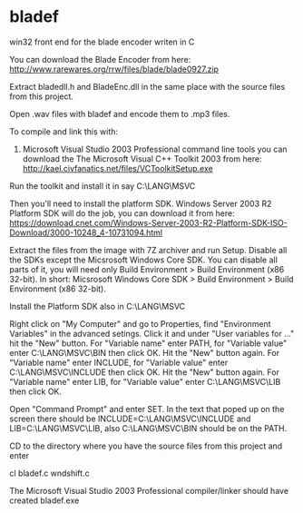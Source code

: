 # bladef
win32 front end for the blade encoder writen in C

You can download the Blade Encoder from here: http://www.rarewares.org/rrw/files/blade/blade0927.zip

Extract bladedll.h and BladeEnc.dll in the same place with the source files from this project.

Open .wav files with bladef and encode them to .mp3 files.


To compile and link this with:


1. Microsoft Visual Studio 2003 Professional command line tools you can download the The Microsoft Visual C++ Toolkit 2003 from here: http://kael.civfanatics.net/files/VCToolkitSetup.exe

Run the toolkit and install it in say C:\LANG\MSVC

Then you'll need to install the platform SDK. Windows Server 2003 R2 Platform SDK will do the job, you can download it from here: https://download.cnet.com/Windows-Server-2003-R2-Platform-SDK-ISO-Download/3000-10248_4-10731094.html

Extract the files from the image with 7Z archiver and run Setup. Disable all the SDKs except the Micsrosoft Windows Core SDK. You can disable all parts of it, you will need only Build Environment > Build Environment (x86 32-bit).
In short: Micsrosoft Windows Core SDK > Build Environment > Build Environment (x86 32-bit).

Install the Platform SDK also in C:\LANG\MSVC

Right click on "My Computer" and go to Properties, find "Environment Variables" in the advanced setings.
Click it and under "User variables for ..." hit the "New" button.
For "Variable name" enter PATH, for "Variable value" enter C:\LANG\MSVC\BIN then click OK.
Hit the "New" button again. For "Variable name" enter INCLUDE, for "Variable value" enter C:\LANG\MSVC\INCLUDE then click OK.
Hit the "New" button again. For "Variable name" enter LIB, for "Variable value" enter C:\LANG\MSVC\LIB then click OK.

Open "Command Prompt" and enter SET. In the text that poped up on the screen there should be INCLUDE=C:\LANG\MSVC\INCLUDE and LIB=C:\LANG\MSVC\LIB, also C:\LANG\MSVC\BIN should be on the PATH.

CD to the directory where you have the source files from this project and enter

cl bladef.c wndshift.c

The Microsoft Visual Studio 2003 Professional compiler/linker should have created bladef.exe
